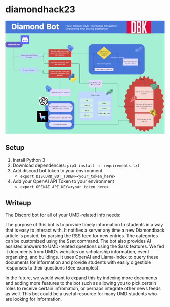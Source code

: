 # diamondhack23

![](DBK_Hackathon_Project_Outline.png)


## Setup
1. Install Python 3
2. Download dependencies: `pip3 install -r requirements.txt`
3. Add discord bot token to your environment
    - `export DISCORD_BOT_TOKEN=<your_token_here>`
4. Add your OpenAI API Token to your environment
    - `export OPENAI_API_KEY=<your_token_here>`

## Writeup
The Discord bot for all of your UMD-related info needs: 

The purpose of this bot is to provide timely information to students in a way that is easy to interact with. It notifies a server any time a new Diamondback article is posted, by parsing the RSS feed for new entries. The categories can be customized using the $set command. The bot also provides AI-assisted answers to UMD-related questions using the $ask features. We fed it documents from UMD’s websites on scholarship information, event organizing, and buildings. It uses OpenAI and Llama-index to query these documents for information and provide students with easily digestible responses to their questions (See examples). 

In the future, we would want to expand this by indexing more documents and adding more features to the bot such as allowing you to pick certain roles to receive certain infromation, or perhaps integrate other news feeds as well. This bot could be a useful resource for many UMD students who are looking for information.

